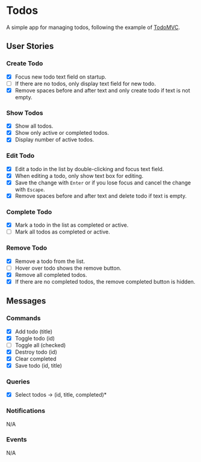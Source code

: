 # Todos

A simple app for managing todos, following the example of
[TodoMVC](https://todomvc.com).

## User Stories

### Create Todo

- [x] Focus new todo text field on startup.
- [ ] If there are no todos, only display text field for new todo.
- [x] Remove spaces before and after text and only create todo if text is not
  empty.

### Show Todos

- [x] Show all todos.
- [x] Show only active or completed todos.
- [x] Display number of active todos.

### Edit Todo

- [x] Edit a todo in the list by double-clicking and focus text field.
- [x] When editing a todo, only show text box for editing.
- [x] Save the change with `Enter` or if you lose focus and cancel the change
  with `Escape`.
- [x] Remove spaces before and after text and delete todo if text is empty.

### Complete Todo

- [x] Mark a todo in the list as completed or active.
- [ ] Mark all todos as completed or active.

### Remove Todo

- [x] Remove a todo from the list.
- [ ] Hover over todo shows the remove button.
- [x] Remove all completed todos.
- [x] If there are no completed todos, the remove completed button is hidden.

## Messages

### Commands

- [x] Add todo (title)
- [x] Toggle todo (id)
- [ ] Toggle all (checked)
- [x] Destroy todo (id)
- [x] Clear completed
- [x] Save todo (id, title)

### Queries

- [x] Select todos -> (id, title, completed)\*

### Notifications

N/A

### Events

N/A

